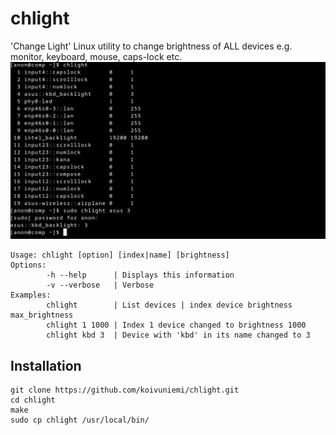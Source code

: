 # chlight
'Change Light' Linux utility to change brightness of ALL devices e.g. monitor, keyboard, mouse, caps-lock etc.
![Example](usage_example.png)
```
Usage: chlight [option] [index|name] [brightness]
Options:
        -h --help      | Displays this information
        -v --verbose   | Verbose
Examples:
        chlight        | List devices | index device brightness max_brightness
        chlight 1 1000 | Index 1 device changed to brightness 1000
        chlight kbd 3  | Device with 'kbd' in its name changed to 3
```
## Installation
```
git clone https://github.com/koivuniemi/chlight.git
cd chlight
make
sudo cp chlight /usr/local/bin/
```
